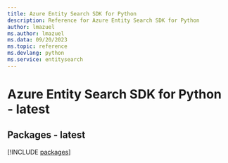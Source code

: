 ```yaml
---
title: Azure Entity Search SDK for Python
description: Reference for Azure Entity Search SDK for Python
author: lmazuel
ms.author: lmazuel
ms.data: 09/20/2023
ms.topic: reference
ms.devlang: python
ms.service: entitysearch
---
```

# Azure Entity Search SDK for Python - latest
## Packages - latest
[!INCLUDE [packages](entity-search-index.md)]